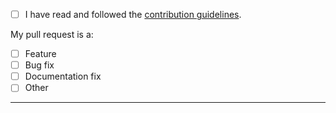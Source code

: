- [ ] I have read and followed the [contribution guidelines](https://github.com/Alorel/bound-decorator/blob/master/.github/CONTRIBUTING.md).

My pull request is a:

- [ ] Feature
- [ ] Bug fix
- [ ] Documentation fix
- [ ] Other

-----
